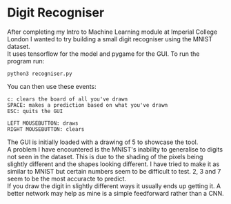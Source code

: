 # Digit Recogniser
After completing my Intro to Machine Learning module at Imperial College London I wanted to try building a small digit recogniser using the MNIST dataset. </br>
It uses tensorflow for the model and pygame for the GUI. To run the program run:
```
python3 recogniser.py
```
You can then use these events:
```
c: clears the board of all you've drawn
SPACE: makes a prediction based on what you've drawn
ESC: quits the GUI

LEFT MOUSEBUTTON: draws
RIGHT MOUSEBUTTON: clears
```

The GUI is initially loaded with a drawing of 5 to showcase the tool. </br>
A problem I have encountered is the MNIST's inability to generalise to digits not seen in the dataset. This is due to the shading of the pixels being slightly different and the shapes looking different. I have tried to make it as similar to MNIST but certain numbers seem to be difficult to test. 2, 3 and 7 seem to be the most accuracte to predict. </br>
If you draw the digit in slightly different ways it usually ends up getting it. A better network may help as mine is a simple feedforward rather than a CNN.